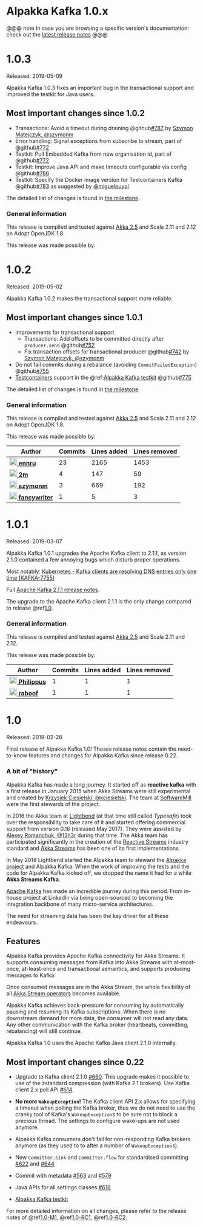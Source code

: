 # Alpakka Kafka 1.0.x

@@@ note
In case you are browsing a specific version's documentation: check out the [latest release notes](https://doc.akka.io/docs/alpakka-kafka/current/release-notes/index.html)
@@@

# 1.0.3

Released: 2019-05-09

Alpakka Kafka 1.0.3 fixes an important bug in the transactional support and improved the testkit for Java users.

## Most important changes since 1.0.2

* Transactions: Avoid a timeout during draining @github[#787](#787) by [
Szymon Matejczyk, @szymonm](https://github.com/szymonm)
* Error handling: Signal exceptions from subscribe to stream, part of @github[#772](#772)
* Testkit: Pull Embedded Kafka from new organisation id, part of @github[#772](#772)
* Testkit: Improve Java API and make timeouts configurable via config @github[#786](#786)
* Testkit: Specify the Docker image version for Testcontainers Kafka @github[#783](#783) as suggested by [@miguelpuyol](https://github.com/miguelpuyol) 

The detailed list of changes is found in [the milestone](https://github.com/akka/alpakka-kafka/milestone/31?closed=1).

### General information

This release is compiled and tested against [Akka 2.5](https://doc.akka.io/docs/akka/current/) and Scala 2.11 and 2.12 on Adopt OpenJDK 1.8.

This release was made possible by:


# 1.0.2

Released: 2019-05-02

Alpakka Kafka 1.0.2 makes the transactional support more reliable.

## Most important changes since 1.0.1

* Improvements for transactional support
    * Transactions: Add offsets to be committed directly after `producer.send` @github[#752](#752)
    * Fix transaction offsets for transactional producer @github[#742](#742) by [Szymon Matejczyk, @szymonm](https://github.com/szymonm)
* Do not fail commits during a rebalance (avoiding `CommitFailedException`) @github[#755](#755)
* [Testcontainers](https://www.testcontainers.org/) support in the @ref:[Alpakka Kafka testkit](../testing.md#testing-with-kafka-in-docker) @github[#775](#775)

The detailed list of changes is found in [the milestone](https://github.com/akka/alpakka-kafka/milestone/30?closed=1).

### General information

This release is compiled and tested against [Akka 2.5](https://doc.akka.io/docs/akka/current/) and Scala 2.11 and 2.12 on Adopt OpenJDK 1.8.

This release was made possible by:

| Author | Commits | Lines added | Lines removed |
| ------ | ------- | ----------- | ------------- |
| [<img width="20" alt="ennru" src="https://avatars3.githubusercontent.com/u/458526?v=4&s=40"> **ennru**](https://github.com/ennru) | 23 | 2165 | 1453 |
| [<img width="20" alt="2m" src="https://avatars3.githubusercontent.com/u/422086?v=4&s=40"> **2m**](https://github.com/2m) | 4 | 147 | 59 |
| [<img width="20" alt="szymonm" src="https://avatars2.githubusercontent.com/u/5087912?v=4&s=40"> **szymonm**](https://github.com/szymonm) | 3 | 669 | 192 |
| [<img width="20" alt="fancywriter" src="https://avatars0.githubusercontent.com/u/1200256?v=4&s=40"> **fancywriter**](https://github.com/fancywriter) | 1 | 5 | 3 |


# 1.0.1

Released: 2019-03-07

Alpakka Kafka 1.0.1 upgrades the Apache Kafka client to 2.1.1, as version 2.1.0 contained a few annoying bugs which disturb proper operations.

Most notably: [Kubernetes - Kafka clients are resolving DNS entries only one time (KAFKA-7755)](https://issues.apache.org/jira/browse/KAFKA-7755)

Full [Apache Kafka 2.1.1 release notes](https://dist.apache.org/repos/dist/release/kafka/2.1.1/RELEASE_NOTES.html).

The upgrade to the Apache Kafka client 2.1.1 is the only change compared to release @ref[1.0](#1-0).


### General information

This release is compiled and tested against [Akka 2.5](https://doc.akka.io/docs/akka/current/) and Scala 2.11 and 2.12.

This release was made possible by:

| Author | Commits | Lines added | Lines removed |
| ------ | ------- | ----------- | ------------- |
| [<img width="20" alt="Philippus" src="https://avatars3.githubusercontent.com/u/1923596?v=4&amp;s=40"/> **Philippus**](https://github.com/Philippus) | 1 | 1 | 1 |
| [<img width="20" alt="raboof" src="https://avatars2.githubusercontent.com/u/131856?v=4&amp;s=40"/> **raboof**](https://github.com/raboof) | 1 | 1 | 1 |


# 1.0

Released: 2019-02-28

Final release of Alpakka Kafka 1.0! Theses release notes contain the need-to-know features and changes for Alpakka Kafka since release 0.22.

### A bit of "history"

Alpakka Kafka has made a long journey. It started off as **reactive kafka** with a first release in January 2015 when Akka Streams were still experimental and created by [Krzysiek Ciesielski, @kciesielski](https://github.com/kciesielski). The team at [SoftwareMill](https://softwaremill.com/) were the first stewards of the project.

In 2016 the Akka team at [Lightbend](https://www.lightbend.com/) (at that time still called *Typesafe*) took over the responsibility to take care of it and started offering commercial support from version 0.16 (released May 2017). They were assisted by [Alexey Romanchuk, @13h3r](https://github.com/13h3r) during that time. The Akka team has participated significantly in the creation of the [Reactive Streams](http://www.reactive-streams.org/) industry standard and [Akka Streams](https://doc.akka.io/docs/akka/current/stream/index.html) has been one of its first implementations.

In May 2018 Lightbend started the Alpakka team to steward the [Alpakka project](https://doc.akka.io/docs/alpakka/current/) and Alpakka Kafka. When the work of improving the tests and the code for Alpakka Kafka kicked off, we dropped the name it had for a while **Akka Streams Kafka**.

[Apache Kafka](http://kafka.apache.org/) has made an incredible journey during this period. From in-house project at LinkedIn via being open-sourced to becoming the integration backbone of many micro-service architectures.

The need for streaming data has been the key driver for all these endeavours.

## Features

Alpakka Kafka provides Apache Kafka connectivity for Akka Streams. It supports consuming messages from Kafka into Akka Streams with at-most-once, at-least-once and transactional semantics, and supports producing messages to Kafka.

Once consumed messages are in the Akka Stream, the whole flexibility of all [Akka Stream operators](https://doc.akka.io/docs/akka/current/stream/operators/index.html) becomes available.

Alpakka Kafka achieves back-pressure for consuming by automatically pausing and resuming its Kafka subscriptions. When there is no downstream demand for more data, the consumer will not read any data. Any other communication with the Kafka broker (heartbeats, committing, rebalancing) will still continue.

Alpakka Kafka 1.0 uses the Apache Kafka Java client 2.1.0 internally.


## Most important changes since 0.22

* Upgrade to Kafka client 2.1.0 [#660](https://github.com/akka/alpakka-kafka/pull/660). This upgrade makes it possible to use of the zstandard compression (with Kafka 2.1 brokers). Use Kafka client 2.x poll API [#614](https://github.com/akka/alpakka-kafka/pull/614).

* **No more `WakeupException`!** The Kafka client API 2.x allows for specifying a timeout when polling the Kafka broker, thus we do not need to use the cranky tool of Kafka's `WakeupException`s to be sure not to block a precious thread. The settings to configure wake-ups are not used anymore.

* Alpakka Kafka consumers don't fail for non-responding Kafka brokers anymore (as they used to to after a number of `WakeupException`s). 

* New `Committer.sink` and `Committer.flow` for standardised committing [#622](https://github.com/akka/alpakka-kafka/pull/622) and [#644](https://github.com/akka/alpakka-kafka/issues/644)

* Commit with metadata [#563](https://github.com/akka/alpakka-kafka/pull/563) and [#579](https://github.com/akka/alpakka-kafka/pull/579)

* Java APIs for all settings classes [#616](https://github.com/akka/alpakka-kafka/pull/616)

* [Alpakka Kafka testkit](https://doc.akka.io/docs/alpakka-kafka/current/testing.html)

For more detailed information on all changes, please refer to the release notes of @ref[1.0-M1](1.0-M1.md), @ref[1.0-RC1](1.0-RC1.md), @ref[1.0-RC2](1.0-RC2.md).
